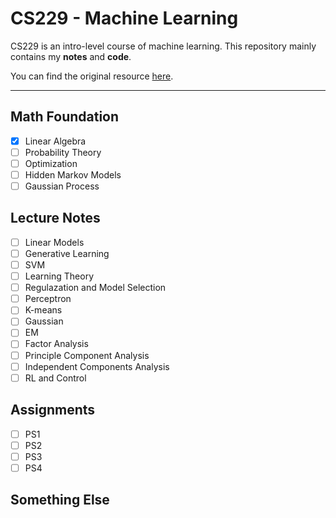 # CS229 - Machine Learning

CS229 is an intro-level course of machine learning.  This repository mainly contains my **notes** and **code**. 

You can find the original resource [here](https://see.stanford.edu/Course/CS229).

------

## Math Foundation

- [x] Linear Algebra
- [ ] Probability Theory
- [ ] Optimization
- [ ] Hidden Markov Models
- [ ] Gaussian Process

## Lecture Notes

- [ ] Linear Models
- [ ] Generative Learning 
- [ ] SVM
- [ ] Learning Theory
- [ ] Regulazation and Model Selection
- [ ] Perceptron
- [ ] K-means 
- [ ] Gaussian 
- [ ] EM
- [ ] Factor Analysis
- [ ] Principle Component Analysis
- [ ] Independent Components Analysis
- [ ] RL and Control

## Assignments

- [ ] PS1
- [ ] PS2
- [ ] PS3
- [ ] PS4

## Something Else



